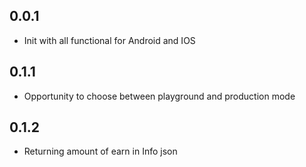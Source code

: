 ## 0.0.1

 - Init with all functional for Android and IOS

## 0.1.1

 - Opportunity to choose between playground and production mode

 ## 0.1.2

 - Returning amount of earn in Info json